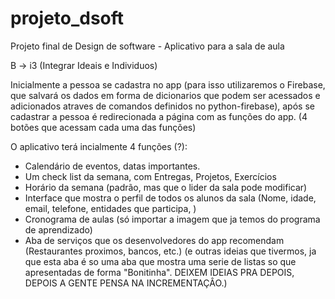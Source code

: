 # projeto_dsoft

Projeto final de Design de software - Aplicativo para a sala de aula

B -> i3 (Integrar Ideais e Individuos)

Inicialmente a pessoa se cadastra no app (para isso utilizaremos o Firebase, que salvará os dados em forma de dicionarios que podem ser acessados e adicionados atraves de comandos definidos no python-firebase), após se cadastrar a pessoa é redirecionada a página com as funções do app. (4 botões que acessam cada uma das funções)

O aplicativo terá incialmente 4 funções (?):
- Calendário de eventos, datas importantes.
- Um check list da semana, com Entregas, Projetos, Exercícios
- Horário da semana (padrão, mas que o lider da sala pode modificar)
- Interface que mostra o perfil de todos os alunos da sala (Nome, idade, email, telefone, entidades que participa, )
- Cronograma de aulas (só importar a imagem que ja temos do programa de aprendizado)
- Aba de serviços que os desenvolvedores do app recomendam (Restaurantes proximos, bancos, etc.) (e outras ideias que tivermos, ja que esta aba é so uma aba que mostra uma serie de listas so que apresentadas de forma "Bonitinha". DEIXEM IDEIAS PRA DEPOIS, DEPOIS A GENTE PENSA NA INCREMENTAÇÂO.)
